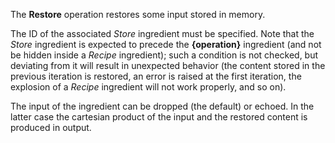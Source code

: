 The **Restore** operation restores some input stored in memory.

The ID of the associated _Store_ ingredient must be specified. Note that the _Store_ ingredient is expected to precede the **{operation}** ingredient (and not be hidden inside a _Recipe_ ingredient); such a condition is not checked, but deviating from it will result in unexpected behavior (the content stored in the previous iteration is restored, an error is raised at the first iteration, the explosion of a _Recipe_ ingredient will not work properly, and so on).

The input of the ingredient can be dropped (the default) or echoed. In the latter case the cartesian product of the input and the restored content is produced in output.
